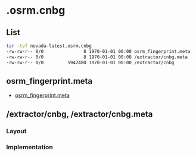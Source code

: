 # .osrm.cnbg

## List

```bash
tar -tvf nevada-latest.osrm.cnbg
-rw-rw-r-- 0/0               8 1970-01-01 00:00 osrm_fingerprint.meta
-rw-rw-r-- 0/0               8 1970-01-01 00:00 /extractor/cnbg.meta
-rw-rw-r-- 0/0         5942480 1970-01-01 00:00 /extractor/cnbg
```

## osrm_fingerprint.meta
- [osrm_fingerprint.meta](./fingerprint.md)

## /extractor/cnbg, /extractor/cnbg.meta

### Layout

### Implementation
